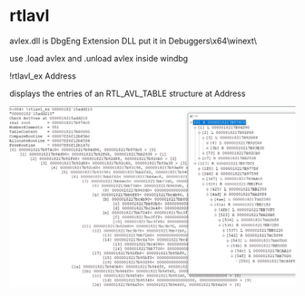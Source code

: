# rtlavl

avlex.dll is DbgEng Extension DLL
put it in Debuggers\x64\winext\ 

use .load avlex and .unload avlex inside windbg

!rtlavl_ex Address

displays the entries of an RTL_AVL_TABLE structure at Address 

![Screenshot](1.png)




 
